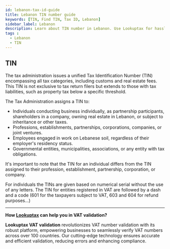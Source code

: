 ```yaml
---
id: lebanon-tax-id-guide
title: Lebanon TIN number guide
keywords: [TIN, Find TIN, Tax ID, Lebanon]
sidebar_label: Lebanon
description: Learn about TIN number in Lebanon. Use Lookuptax for hassle-free tax id validation in Lebanon and other 100+ countries. If you're looking for insights into vat number verification, find vat number, vat number lookup, or other tax-related queries, we've got accurate and comprehensive information to assist you.
tags : 
  - Lebanon
  - TIN
---
```


## TIN

The tax administration issues a unified Tax Identification Number (TIN) encompassing all tax categories, including customs and real estate fees. This TIN is not exclusive to tax return filers but extends to those with tax liabilities, such as property tax below a specific threshold.

The Tax Administration assigns a TIN to:

* Individuals conducting business individually, as partnership participants, shareholders in a company, owning real estate in Lebanon, or subject to inheritance or other taxes.
* Professions, establishments, partnerships, corporations, companies, or joint ventures.
* Employees engaged in work on Lebanese soil, regardless of their employer's residency status.
* Governmental entities, municipalities, associations, or any entity with tax obligations.

It's important to note that the TIN for an individual differs from the TIN assigned to their profession, establishment, partnership, corporation, or company. 

For individuals the TINs are given based on numerical serial without the use of any letters. The TIN for entities registered in VAT are followed by a dash and a code (601 for the taxpayers subject to VAT, 603 and 604 for refund purposes...)

----
**How [Lookuptax](https://lookuptax.com/) can help you in VAT validation?**

**Lookuptax VAT validation** revolutionizes VAT number validation with its robust platform, empowering businesses to seamlessly verify VAT numbers across over 100 countries. Our cutting-edge technology ensures accurate and efficient validation, reducing errors and enhancing compliance.
